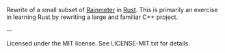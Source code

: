 Rewrite of a small subset of [Rainmeter](rainmeter/rainmeter) in
[Rust](rust-lang/rust). This is primarily an exercise in learning Rust by
rewriting a large and familiar C++ project.

--

Licensed under the MIT license. See LICENSE-MIT.txt for details.
